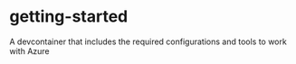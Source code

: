 # getting-started
A devcontainer that includes the required configurations and tools to work with Azure
